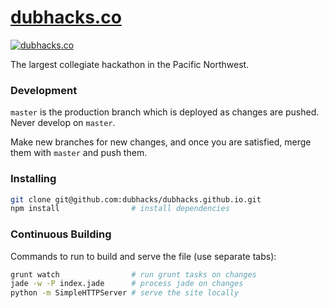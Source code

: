 # [dubhacks.co](http://dubhacks.co)

[![dubhacks.co](https://cloud.githubusercontent.com/assets/744973/3867142/1b9715c2-1ff2-11e4-8090-384765fd3eb7.png)](http://dubhacks.co)

The largest collegiate hackathon in the Pacific Northwest.

### Development

`master` is the production branch which is deployed as changes are pushed. Never develop on `master`.

Make new branches for new changes, and once you are satisfied, merge them with `master` and push them.

### Installing

```sh
git clone git@github.com:dubhacks/dubhacks.github.io.git
npm install                # install dependencies
```

### Continuous Building

Commands to run to build and serve the file (use separate tabs):

```sh
grunt watch                # run grunt tasks on changes
jade -w -P index.jade      # process jade on changes
python -m SimpleHTTPServer # serve the site locally
```
